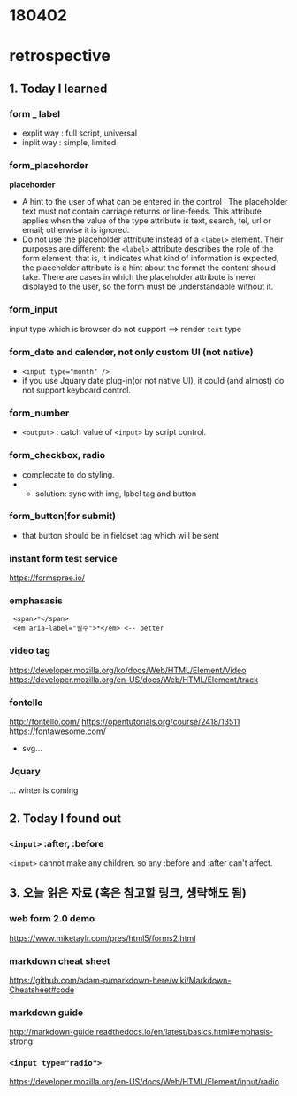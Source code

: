 # 180402
# retrospective

## 1. Today I learned

### form _ label
- explit way : full script, universal
- inplit way : simple, limited

### form_placehorder

**placehorder**

- A hint to the user of what can be entered in the control . The placeholder text must not contain carriage returns or line-feeds. This attribute applies when the value of the type attribute is text, search, tel, url or email; otherwise it is ignored.
- Do not use the placeholder attribute instead of a `<label>` element. Their purposes are different: the `<label>` attribute describes the role of the form element; that is, it indicates what kind of information is expected, the placeholder attribute is a hint about the format the content should take. There are cases in which the placeholder attribute is never displayed to the user, so the form must be understandable without it.

### form_input
input type which is browser do not support ==> render `text` type

### form_date and calender, not only custom UI (not native)
- `<input type="month" />`
- if you use Jquary date plug-in(or not native UI), it could (and almost) do not support keyboard control.


### form_number
- `<output>` : catch value of `<input>` by script control.

### form_checkbox, radio
- complecate to do styling. 
- - solution: sync with img, label tag and button

### form_button(for submit)
- that button should be in fieldset tag which will be sent

### instant form test service
https://formspree.io/

### emphasasis
```
 <span>*</span> 
 <em aria-label="필수">*</em> <-- better
```

### video tag
https://developer.mozilla.org/ko/docs/Web/HTML/Element/Video
https://developer.mozilla.org/en-US/docs/Web/HTML/Element/track


### fontello
http://fontello.com/
https://opentutorials.org/course/2418/13511
https://fontawesome.com/
- svg...


### Jquary
... winter is coming





## 2. Today I found out

### **`<input>` :after, :before**
`<input>` cannot make any children. so any :before and :after can't affect. 



## 3. 오늘 읽은 자료 (혹은 참고할 링크, 생략해도 됨)

### web form 2.0 demo
https://www.miketaylr.com/pres/html5/forms2.html

### markdown cheat sheet
https://github.com/adam-p/markdown-here/wiki/Markdown-Cheatsheet#code

### markdown guide
http://markdown-guide.readthedocs.io/en/latest/basics.html#emphasis-strong

### `<input type="radio">`
https://developer.mozilla.org/en-US/docs/Web/HTML/Element/input/radio
